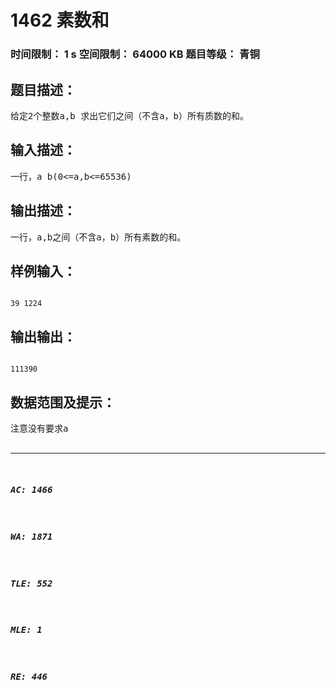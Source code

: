 # 1462 素数和   
### 时间限制： 1 s     空间限制： 64000 KB     题目等级： 青铜  
## 题目描述：  

<pre>
给定2个整数a,b 求出它们之间（不含a，b）所有质数的和。
</pre>
  
  
## 输入描述：  

<pre>
一行，a b(0<=a,b<=65536)
</pre>
  
  
## 输出描述：  

<pre>
一行，a,b之间（不含a，b）所有素数的和。
</pre>
  
  
## 样例输入：  

<pre><code>
39 1224
</code></pre>
  
  
## 输出输出：  

<pre><code>
111390
</code></pre>
  
  
## 数据范围及提示：  

<pre>
注意没有要求a<b
</pre>
  
  
***  

##### AC: 1466  
##### WA: 1871  
##### TLE: 552  
##### MLE: 1  
##### RE: 446  
